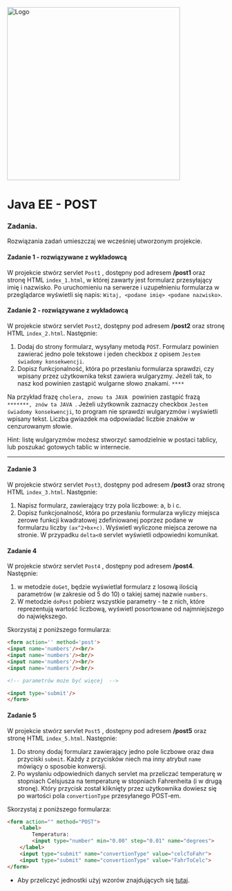<img alt="Logo" src="http://coderslab.pl/svg/logo-coderslab.svg" width="400">

# Java EE  - POST

### Zadania.

Rozwiązania zadań umieszczaj we wcześniej utworzonym projekcie.

#### Zadanie 1 - rozwiązywane z wykładowcą

W projekcie stwórz servlet `Post1` , dostępny pod adresem **/post1** oraz stronę HTML `index_1.html`, 
w której zawarty jest formularz przesyłający imię i nazwisko.
Po uruchomieniu na serwerze i uzupełnieniu formularza w przeglądarce wyświetli się napis:
  `Witaj, <podane imię> <podane nazwisko>`.


#### Zadanie 2 - rozwiązywane z wykładowcą

W projekcie stwórz servlet `Post2`, dostępny pod adresem **/post2** oraz stronę HTML `index_2.html`. Następnie:
1. Dodaj do strony formularz, wysyłany metodą `POST`. 
Formularz powinien zawierać jedno pole tekstowe i jeden checkbox z opisem `Jestem świadomy konsekwencji`.
2. Dopisz funkcjonalność, która po przesłaniu formularza sprawdzi, 
czy wpisany przez użytkownika tekst zawiera wulgaryzmy.
 Jeżeli tak, to nasz kod powinien zastąpić wulgarne słowo znakami. `****`

Na przykład frazę `cholera, znowu ta JAVA ` powinien zastąpić frazą `*******, znów ta JAVA `.
Jeżeli użytkownik zaznaczy checkbox `Jestem świadomy konsekwencji`, to program nie sprawdzi wulgaryzmów i wyświetli wpisany tekst.
Liczba gwiazdek ma odpowiadać liczbie znaków w cenzurowanym słowie.


Hint: listę wulgaryzmów możesz stworzyć samodzielnie w postaci tablicy, lub poszukać gotowych tablic w internecie.

-------------------------------------------------------------------------------
#### Zadanie 3

W projekcie stwórz servlet `Post3`, dostępny pod adresem **/post3** oraz stronę HTML `index_3.html`. Następnie:
1. Napisz formularz, zawierający trzy pola liczbowe: a, b i c. 
2. Dopisz funkcjonalność, która po przesłaniu formularza wyliczy miejsca zerowe funkcji kwadratowej zdefiniowanej poprzez podane w formularzu liczby `(ax^2+bx+c)`. Wyświetl wyliczone miejsca zerowe na stronie.
W przypadku `delta<0` servlet wyświetli odpowiedni komunikat.

#### Zadanie 4

W projekcie stwórz servlet `Post4` , dostępny pod adresem **/post4**. Następnie:
1. w metodzie `doGet`, będzie wyświetlał formularz z losową ilością parametrów (w zakresie od 5 do 10) o takiej samej nazwie `numbers`.
2. W metodzie `doPost` pobierz wszystkie parametry - te z nich, które reprezentują wartość liczbową, wyświetl posortowane od najmniejszego do największego.

Skorzystaj z poniższego formularza:
```html
<form action='' method='post'>
<input name='numbers'/><br/>
<input name='numbers'/><br/>
<input name='numbers'/><br/>
<input name='numbers'/><br/>

<!-- parametrów może być więcej  -->

<input type='submit'/>
</form>
``` 


#### Zadanie 5

W projekcie stwórz servlet  `Post5` , dostępny pod adresem **/post5** oraz stronę HTML `index_5.html`. Następnie:
1. Do strony dodaj formularz zawierający jedno pole liczbowe oraz dwa przyciski `submit`.
 Każdy z przycisków niech ma inny atrybut `name` mówiący o sposobie konwersji. 
3. Po wysłaniu odpowiednich danych servlet ma przeliczać temperaturę w stopniach Celsjusza na temperaturę w stopniach Fahrenheita (i w drugą stronę). Który przycisk został kliknięty przez użytkownika dowiesz się po wartości pola `convertionType` przesyłanego POST-em.

Skorzystaj z poniższego formularza:
```html
<form action="" method="POST">
    <label>
        Temperatura:
        <input type="number" min="0.00" step="0.01" name="degrees">
    </label>
    <input type="submit" name="convertionType" value="celcToFahr">
    <input type="submit" name="convertionType" value="FahrToCelc">
</form>
``` 
* Aby przeliczyć jednostki użyj wzorów znajdujących się [tutaj][degrees-convertion].

[degrees-convertion]:https://pl.wikipedia.org/wiki/Skala_Fahrenheita#Spos.C3.B3b_dok.C5.82adny
[nbp]:http://www.nbp.pl/home.aspx?navid=archa&c=/ascx/tabarch.ascx&n=a008z170112
[binary-convertion]:http://www.wikihow.com/Convert-from-Binary-to-Decimal
